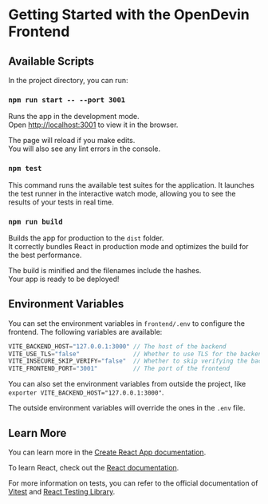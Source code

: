 # Getting Started with the OpenDevin Frontend

## Available Scripts

In the project directory, you can run:

### `npm run start -- --port 3001`

Runs the app in the development mode.\
Open [http://localhost:3001](http://localhost:3001) to view it in the browser.

The page will reload if you make edits.\
You will also see any lint errors in the console.

### `npm test`

This command runs the available test suites for the application. It launches the test runner in the interactive watch mode, allowing you to see the results of your tests in real time.

### `npm run build`

Builds the app for production to the `dist` folder.\
It correctly bundles React in production mode and optimizes the build for the best performance.

The build is minified and the filenames include the hashes.\
Your app is ready to be deployed!

## Environment Variables
You can set the environment variables in `frontend/.env` to configure the frontend. The following variables are available:
```javascript
VITE_BACKEND_HOST="127.0.0.1:3000" // The host of the backend
VITE_USE_TLS="false"               // Whether to use TLS for the backend(includes HTTPS and WSS)
VITE_INSECURE_SKIP_VERIFY="false"  // Whether to skip verifying the backend's certificate. Only takes effect if `VITE_USE_TLS` is true. Don't use this in production!
VITE_FRONTEND_PORT="3001"          // The port of the frontend
```
You can also set the environment variables from outside the project, like `exporter VITE_BACKEND_HOST="127.0.0.1:3000"`.

The outside environment variables will override the ones in the `.env` file.

## Learn More

You can learn more in the [Create React App documentation](https://facebook.github.io/create-react-app/docs/getting-started).

To learn React, check out the [React documentation](https://reactjs.org/).

For more information on tests, you can refer to the official documentation of [Vitest](https://vitest.dev/) and [React Testing Library](https://testing-library.com/docs/react-testing-library/intro/).
